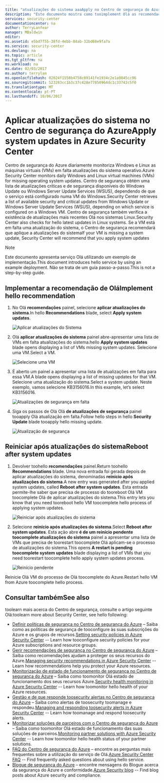 ```yaml
---
title: "atualizações do sistema aaaApply no Centro de segurança do Azure | Microsoft Docs"
description: "Este documento mostra como tooimplement Olá as recomendações do Centro de segurança do Azure * * aplicar sistema atualizações * * e * * reinício após atualizações do sistema *."
services: security-center
documentationcenter: na
author: TerryLanfear
manager: MBaldwin
editor: 
ms.assetid: e5bd7f55-38fd-4ebb-84ab-32bd60e9fa7a
ms.service: security-center
ms.devlang: na
ms.topic: article
ms.tgt_pltfrm: na
ms.workload: na
ms.date: 02/03/2017
ms.author: terrylan
ms.openlocfilehash: 02024f1558b4758c09141fe1934c2e1a9845cc96
ms.sourcegitcommit: 523283cc1b3c37c428e77850964dc1c33742c5f0
ms.translationtype: MT
ms.contentlocale: pt-PT
ms.lasthandoff: 10/06/2017
---
```

# <a name="apply-system-updates-in-azure-security-center"></a><span data-ttu-id="4d3f1-103">Aplicar atualizações do sistema no Centro de segurança do Azure</span><span class="sxs-lookup"><span data-stu-id="4d3f1-103">Apply system updates in Azure Security Center</span></span>
<span data-ttu-id="4d3f1-104">Centro de segurança do Azure diariamente monitoriza Windows e Linux as máquinas virtuais (VMs) em falta atualizações do sistema operativo.</span><span class="sxs-lookup"><span data-stu-id="4d3f1-104">Azure Security Center monitors daily Windows and  Linux virtual machines (VMs) for missing operating system updates.</span></span> <span data-ttu-id="4d3f1-105">Centro de segurança obtém uma lista de atualizações críticas e de segurança disponíveis do Windows Update ou Windows Server Update Services (WSUS), dependendo de que o serviço está configurado numa VM do Windows.</span><span class="sxs-lookup"><span data-stu-id="4d3f1-105">Security Center retrieves a list of available security and critical updates from Windows Update or Windows Server Update Services (WSUS), depending on which service is configured on a Windows VM.</span></span>  <span data-ttu-id="4d3f1-106">Centro de segurança também verifica a existência de atualizações mais recentes Olá nos sistemas Linux.</span><span class="sxs-lookup"><span data-stu-id="4d3f1-106">Security Center also checks for hello latest updates in Linux systems.</span></span> <span data-ttu-id="4d3f1-107">Se a VM está em falta uma atualização do sistema, o Centro de segurança recomendará que aplique a atualizações do sistema</span><span class="sxs-lookup"><span data-stu-id="4d3f1-107">If your VM is missing a system update, Security Center will recommend that you apply system updates</span></span>

> [!NOTE]
> <span data-ttu-id="4d3f1-108">Este documento apresenta serviço Olá utilizando um exemplo de implementação.</span><span class="sxs-lookup"><span data-stu-id="4d3f1-108">This document introduces hello service by using an example deployment.</span></span>  <span data-ttu-id="4d3f1-109">Não se trata de um guia passo-a-passo.</span><span class="sxs-lookup"><span data-stu-id="4d3f1-109">This is not a step-by-step guide.</span></span>
>
>

## <a name="implement-hello-recommendation"></a><span data-ttu-id="4d3f1-110">Implementar a recomendação de Olá</span><span class="sxs-lookup"><span data-stu-id="4d3f1-110">Implement hello recommendation</span></span>
1. <span data-ttu-id="4d3f1-111">No Olá **recomendações** painel, selecione **aplicar atualizações do sistema**.</span><span class="sxs-lookup"><span data-stu-id="4d3f1-111">In hello **Recommendations** blade, select **Apply system updates**.</span></span>

   ![Aplicar atualizações do Sistema][1]
2. <span data-ttu-id="4d3f1-113">Olá **aplicar atualizações do sistema** painel abre-apresentar uma lista de VMs em falta atualizações do sistema.</span><span class="sxs-lookup"><span data-stu-id="4d3f1-113">hello **Apply system updates** blade opens displaying a list of VMs missing system updates.</span></span> <span data-ttu-id="4d3f1-114">Selecione uma VM.</span><span class="sxs-lookup"><span data-stu-id="4d3f1-114">Select a VM.</span></span>

   ![Selecione uma VM][2]
3. <span data-ttu-id="4d3f1-116">É aberto um painel a apresentar uma lista de atualizações em falta para essa VM.</span><span class="sxs-lookup"><span data-stu-id="4d3f1-116">A blade opens displaying a list of missing updates for that VM.</span></span> <span data-ttu-id="4d3f1-117">Selecione uma atualização do sistema.</span><span class="sxs-lookup"><span data-stu-id="4d3f1-117">Select a system update.</span></span> <span data-ttu-id="4d3f1-118">Neste exemplo, vamos selecione KB3156016.</span><span class="sxs-lookup"><span data-stu-id="4d3f1-118">In this example, let’s select KB3156016.</span></span>

   ![Atualizações de segurança em falta][3]

4. <span data-ttu-id="4d3f1-120">Siga os passos de Olá Olá **de atualizações de segurança** painel tooapply Olá atualização em falta.</span><span class="sxs-lookup"><span data-stu-id="4d3f1-120">Follow hello steps in hello **Security Update** blade tooapply hello missing update.</span></span>

   ![Atualização de segurança][4]

## <a name="reboot-after-system-updates"></a><span data-ttu-id="4d3f1-122">Reiniciar após atualizações do sistema</span><span class="sxs-lookup"><span data-stu-id="4d3f1-122">Reboot after system updates</span></span>
1. <span data-ttu-id="4d3f1-123">Devolver toohello **recomendações** painel.</span><span class="sxs-lookup"><span data-stu-id="4d3f1-123">Return toohello **Recommendations** blade.</span></span> <span data-ttu-id="4d3f1-124">Uma nova entrada foi gerada depois de aplicar atualizações do sistema, denominadas **reinício após atualizações do sistema**.</span><span class="sxs-lookup"><span data-stu-id="4d3f1-124">A new entry was generated after you applied system updates, called **Reboot after system updates**.</span></span> <span data-ttu-id="4d3f1-125">Esta entrada permite-lhe saber que precisa de processo do tooreboot Olá VM toocomplete Olá de aplicar atualizações do sistema.</span><span class="sxs-lookup"><span data-stu-id="4d3f1-125">This entry lets you know that you need tooreboot hello VM toocomplete hello process of applying system updates.</span></span>

   ![Reiniciar após atualizações do sistema][5]
2. <span data-ttu-id="4d3f1-127">Selecione **reinício após atualizações do sistema**.</span><span class="sxs-lookup"><span data-stu-id="4d3f1-127">Select **Reboot after system updates**.</span></span> <span data-ttu-id="4d3f1-128">Esta ação abre **é de um reinício pendente toocomplete atualizações do sistema** painel a apresentar uma lista de VMs que precisa de toorestart toocomplete Olá aplicam-se o processo de atualizações do sistema.</span><span class="sxs-lookup"><span data-stu-id="4d3f1-128">This opens **A restart is pending toocomplete system updates** blade displaying a list of VMs that you need toorestart toocomplete hello apply system updates process.</span></span>

   ![Reinício pendente][6]

<span data-ttu-id="4d3f1-130">Reinicie Olá VM do processo de Olá toocomplete do Azure.</span><span class="sxs-lookup"><span data-stu-id="4d3f1-130">Restart hello VM from Azure toocomplete hello process.</span></span>

## <a name="see-also"></a><span data-ttu-id="4d3f1-131">Consultar também</span><span class="sxs-lookup"><span data-stu-id="4d3f1-131">See also</span></span>
<span data-ttu-id="4d3f1-132">toolearn mais acerca do Centro de segurança, consulte o artigo seguinte Olá:</span><span class="sxs-lookup"><span data-stu-id="4d3f1-132">toolearn more about Security Center, see hello following:</span></span>

* <span data-ttu-id="4d3f1-133">[Definir políticas de segurança no Centro de segurança do Azure](security-center-policies.md) – Saiba como as políticas de segurança de tooconfigure às suas subscrições do Azure e os grupos de recursos.</span><span class="sxs-lookup"><span data-stu-id="4d3f1-133">[Setting security policies in Azure Security Center](security-center-policies.md) -- Learn how tooconfigure security policies for your Azure subscriptions and resource groups.</span></span>
* <span data-ttu-id="4d3f1-134">[Gerir recomendações de segurança no Centro de segurança do Azure](security-center-recommendations.md) – Saiba como recomendações ajudam a proteger os seus recursos do Azure.</span><span class="sxs-lookup"><span data-stu-id="4d3f1-134">[Managing security recommendations in Azure Security Center](security-center-recommendations.md) -- Learn how recommendations help you protect your Azure resources.</span></span>
* <span data-ttu-id="4d3f1-135">[Monitorização de estado de funcionamento de segurança no Centro de segurança do Azure](security-center-monitoring.md) – Saiba como toomonitor Olá estado de funcionamento dos seus recursos Azure.</span><span class="sxs-lookup"><span data-stu-id="4d3f1-135">[Security health monitoring in Azure Security Center](security-center-monitoring.md) -- Learn how toomonitor hello health of your Azure resources.</span></span>
* <span data-ttu-id="4d3f1-136">[Gestão e de que responde toosecurity alertas no Centro de segurança do Azure](security-center-managing-and-responding-alerts.md) – Saiba como alertas de toosecurity toomanage e respondeu.</span><span class="sxs-lookup"><span data-stu-id="4d3f1-136">[Managing and responding toosecurity alerts in Azure Security Center](security-center-managing-and-responding-alerts.md) -- Learn how toomanage and respond toosecurity alerts.</span></span>
* <span data-ttu-id="4d3f1-137">[Monitorizar soluções de parceiros com o Centro de segurança do Azure](security-center-partner-solutions.md) – Saiba como toomonitor Olá estado de funcionamento das suas soluções de parceiros.</span><span class="sxs-lookup"><span data-stu-id="4d3f1-137">[Monitoring partner solutions with Azure Security Center](security-center-partner-solutions.md) -- Learn how toomonitor hello health status of your partner solutions.</span></span>
* <span data-ttu-id="4d3f1-138">[FAQ do Centro de segurança do Azure](security-center-faq.md) – encontre as perguntas mais frequentes sobre a utilização do serviço de Olá.</span><span class="sxs-lookup"><span data-stu-id="4d3f1-138">[Azure Security Center FAQ](security-center-faq.md) -- Find frequently asked questions about using hello service.</span></span>
* <span data-ttu-id="4d3f1-139">[Blogue de segurança do Azure](http://blogs.msdn.com/b/azuresecurity/) – encontre mensagens do Blogue acerca da segurança do Azure e conformidade.</span><span class="sxs-lookup"><span data-stu-id="4d3f1-139">[Azure Security blog](http://blogs.msdn.com/b/azuresecurity/) -- Find blog posts about Azure security and compliance.</span></span>

<!--Image references-->
[1]: ./media/security-center-apply-system-updates/recommendation.png
[2]:./media/security-center-apply-system-updates/select-vm.png
[3]: ./media/security-center-apply-system-updates/missing-security-updates.png
[4]: ./media/security-center-apply-system-updates/security-update.png
[5]: ./media/security-center-apply-system-updates/reboot-after-system-updates.png
[6]: ./media/security-center-apply-system-updates/restart-pending.png
